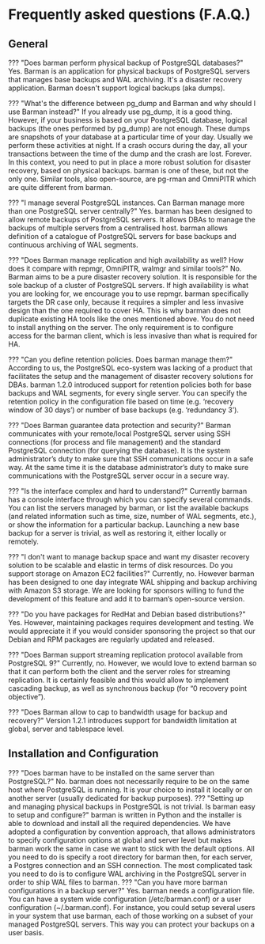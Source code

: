 # Frequently asked questions (F.A.Q.)

## General

??? "Does barman perform physical backup of PostgreSQL databases?"
    Yes. Barman is an application for physical backups of PostgreSQL servers that manages base backups and WAL archiving. It's a disaster recovery application. Barman doesn't support logical backups (aka dumps).

??? "What's the difference between pg_dump and Barman and why should I use Barman instead?"
    If you already use pg_dump, it is a good thing. However, if your business is based on your PostgreSQL database, logical backups (the ones performed by pg_dump) are not enough. These dumps are snapshots of your database at a particular time of your day. Usually we perform these activities at night. If a crash occurs during the day, all your transactions between the time of the dump and the crash are lost. Forever. In this context, you need to put in place a more robust solution for disaster recovery, based on physical backups. barman is one of these, but not the only one. Similar tools, also open-source, are pg-rman and OmniPITR which are quite different from barman.

??? "I manage several PostgreSQL instances. Can Barman manage more than one PostgreSQL server centrally?"
    Yes. barman has been designed to allow remote backups of PostgreSQL servers. It allows DBAs to manage the backups of multiple servers from a centralised host. barman allows definition of a catalogue of PostgreSQL servers for base backups and continuous archiving of WAL segments.

??? "Does Barman manage replication and high availability as well? How does it compare with repmgr, OmniPITR, walmgr and similar tools?"
    No. Barman aims to be a pure disaster recovery solution. It is responsible for the sole backup of a cluster of PostgreSQL servers. If high availability is what you are looking for, we encourage you to use repmgr. barman specifically targets the DR case only, because it requires a simpler and less invasive design than the one required to cover HA. This is why barman does not duplicate existing HA tools like the ones mentioned above. You do not need to install anything on the server. The only requirement is to configure access for the barman client, which is less invasive than what is required for HA.

??? "Can you define retention policies. Does barman manage them?"
    According to us, the PostgreSQL eco-system was lacking of a product that facilitates the setup and the management of disaster recovery solutions for DBAs. barman 1.2.0 introduced support for retention policies both for base backups and WAL segments, for every single server. You can specify the retention policy in the configuration file based on time (e.g. ‘recovery window of 30 days’) or number of base backups (e.g. ‘redundancy 3’).

??? "Does Barman guarantee data protection and security?"
    Barman communicates with your remote/local PostgreSQL server using SSH connections (for process and file management) and the standard PostgreSQL connection (for querying the database). It is the system administrator’s duty to make sure that SSH communications occur in a safe way. At the same time it is the database administrator’s duty to make sure communications with the PostgreSQL server occur in a secure way.

??? "Is the interface complex and hard to understand?"
    Currently barman has a console interface through which you can specify several commands. You can list the servers managed by barman, or list the available backups (and related information such as time, size, number of WAL segments, etc.), or show the information for a particular backup. Launching a new base backup for a server is trivial, as well as restoring it, either locally or remotely.

??? "I don't want to manage backup space and want my disaster recovery solution to be scalable and elastic in terms of disk resources. Do you support storage on Amazon EC2 facilities?"
    Currently, no. However barman has been designed to one day integrate WAL shipping and backup archiving with Amazon S3 storage. We are looking for sponsors willing to fund the development of this feature and add it to barman‘s open-source version.

??? "Do you have packages for RedHat and Debian based distributions?"
    Yes. However, maintaining packages requires development and testing. We would appreciate it if you would consider sponsoring the project so that our Debian and RPM packages are regularly updated and released.

??? "Does Barman support streaming replication protocol available from PostgreSQL 9?"
    Currently, no. However, we would love to extend barman so that it can perform both the client and the server roles for streaming replication. It is certainly feasible and this would allow to implement cascading backup, as well as synchronous backup (for “0 recovery point objective”).

??? "Does Barman allow to cap to bandwidth usage for backup and recovery?"
    Version 1.2.1 introduces support for bandwidth limitation at global, server and tablespace level.

## Installation and Configuration

??? "Does barman have to be installed on the same server than PostgreSQL?"
    No. barman does not necessarily require to be on the same host where PostgreSQL is running. It is your choice to install it locally or on another server (usually dedicated for backup purposes).
??? "Setting up and managing physical backups in PostgreSQL is not trivial. Is barman easy to setup and configure?"
    barman is written in Python and the installer is able to download and install all the required dependencies. We have adopted a configuration by convention approach, that allows administrators to specify configuration options at global and server level but makes barman work the same in case we want to stick with the default options. All you need to do is specify a root directory for barman then, for each server, a Postgres connection and an SSH connection. The most complicated task you need to do is to configure WAL archiving in the PostgreSQL server in order to ship WAL files to barman.
??? "Can you have more barman configurations in a backup server?"
    Yes. barman needs a configuration file. You can have a system wide configuration (/etc/barman.conf) or a user configuration (~/.barman.conf). For instance, you could setup several users in your system that use barman, each of those working on a subset of your managed PostgreSQL servers. This way you can protect your backups on a user basis.